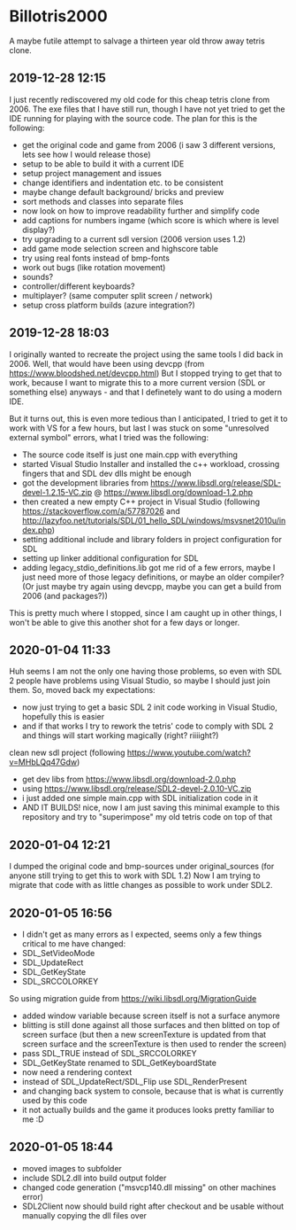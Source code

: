 # Billotris2000
A maybe futile attempt to salvage a thirteen year old throw away tetris clone.

## 2019-12-28 12:15
I just recently rediscovered my old code for this cheap tetris clone from 2006.
The exe files that I have still run, though I have not yet tried to get the IDE running for playing with the source code.
The plan for this is the following:

- get the original code and game from 2006 (i saw 3 different versions, lets see how I would release those)
- setup to be able to build it with a current IDE
- setup project management and issues
- change identifiers and indentation etc. to be consistent
- maybe change default background/ bricks and preview
- sort methods and classes into separate files
- now look on how to improve readability further and simplify code
- add captions for numbers ingame (which score is which where is level display?)
- try upgrading to a current sdl version (2006 version uses  1.2)
- add game mode selection screen and highscore table
- try using real fonts instead of bmp-fonts
- work out bugs (like rotation movement)
- sounds?
- controller/different keyboards?
- multiplayer? (same computer split screen / network)
- setup cross platform builds (azure integration?)

## 2019-12-28 18:03

I originally wanted to recreate the project using the same tools I did back in 2006.
Well, that would have been using devcpp (from https://www.bloodshed.net/devcpp.html) But I stopped trying to get that to work, because I want to migrate this to a more current version (SDL or something else) anyways -
and that I definetely want to do using a modern IDE.

But it turns out, this is even more tedious than I anticipated, I tried to get it to work with VS for a few hours, but last I was stuck on some "unresolved external symbol" errors, what I tried was the following:
- The source code itself is just one main.cpp with everything
- started Visual Studio Installer and installed the c++ workload, crossing fingers that and SDL dev dlls might be enough
- got the development libraries from https://www.libsdl.org/release/SDL-devel-1.2.15-VC.zip @ https://www.libsdl.org/download-1.2.php
- then created a new empty C++ project in Visual Studio
(following https://stackoverflow.com/a/57787026 and http://lazyfoo.net/tutorials/SDL/01_hello_SDL/windows/msvsnet2010u/index.php)
- setting additional include and library folders in project configuration for SDL
- setting up linker additional configuration for SDL
- adding legacy_stdio_definitions.lib got me rid of a few errors, maybe I just need more of those legacy definitions, or maybe an older compiler?
(Or just maybe try again using devcpp, maybe you can get a build from 2006 (and packages?))

This is pretty much where I stopped, since I am caught up in other things, I won't be able to give this another shot for a few days or longer.

## 2020-01-04 11:33

Huh seems I am not the only one having those problems, so even with SDL 2 people have problems using Visual Studio, so maybe I should just join them.
So, moved back my expectations:
- now just trying to get a basic SDL 2 init code working in Visual Studio, hopefully this is easier
- and if that works I try to rework the tetris' code to comply with SDL 2 and things will start working magically (right? riiiight?)

clean new sdl project (following https://www.youtube.com/watch?v=MHbLQq47Gdw)
- get dev libs from https://www.libsdl.org/download-2.0.php
- using https://www.libsdl.org/release/SDL2-devel-2.0.10-VC.zip
- i just added one simple main.cpp with SDL initialization code in it
- AND IT BUILDS! nice, now I am just saving this minimal example to this repository and try to "superimpose" my old tetris code on top of that

## 2020-01-04 12:21

I dumped the original code and bmp-sources under original_sources (for anyone still trying to get this to work with SDL 1.2)
Now I am trying to migrate that code with as little changes as possible to work under SDL2.

## 2020-01-05 16:56
- I didn't get as many errors as I expected, seems only a few things critical to me have changed:
- SDL_SetVideoMode
- SDL_UpdateRect
- SDL_GetKeyState
- SDL_SRCCOLORKEY

So using migration guide from https://wiki.libsdl.org/MigrationGuide
- added window variable because screen itself is not a surface anymore
- blitting is still done against all those surfaces and then blitted on top of screen surface
(but then a new screenTexture is updated from that screen surface and the screenTexture is then used to render the screen)
- pass SDL_TRUE instead of SDL_SRCCOLORKEY
- SDL_GetKeyState renamed to SDL_GetKeyboardState
- now need a rendering context
- instead of SDL_UpdateRect/SDL_Flip use SDL_RenderPresent
- and changing back system to console, because that is what is currently used by this code
- it not actually builds and the game it produces looks pretty familiar to me :D

## 2020-01-05 18:44
- moved images to subfolder
- include SDL2.dll into build output folder
- changed code generation ("msvcp140.dll missing" on other machines error)
- SDL2Client now should build right after checkout and be usable without manually copying the dll files over